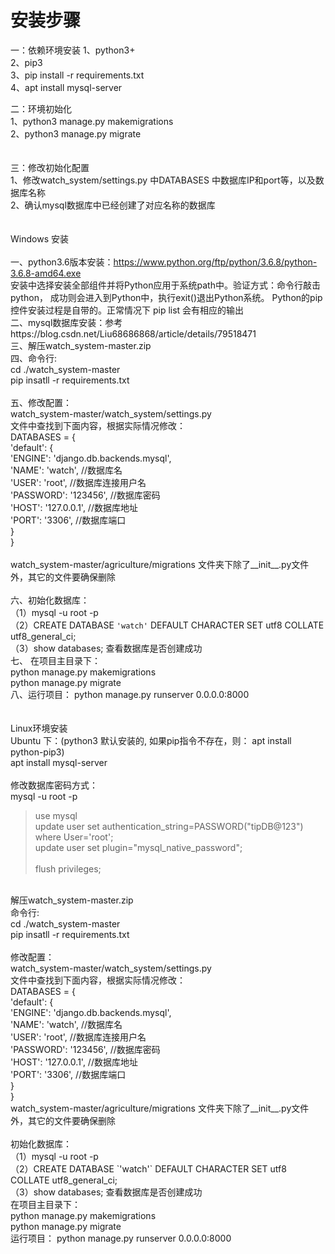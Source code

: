 # 安装步骤

一：依赖环境安装
  1、python3+ <br/>
  2、pip3 <br/>
  3、pip install -r requirements.txt <br/>
  4、apt install mysql-server <br/>
 
 
二：环境初始化 <br/>
  1、python3 manage.py makemigrations <br/>
  2、python3 manage.py migrate <br/>
 <br/>
 <br/>
三：修改初始化配置<br/>
  1、修改watch_system/settings.py 中DATABASES 中数据库IP和port等，以及数据库名称<br/>
  2、确认mysql数据库中已经创建了对应名称的数据库<br/>
 <br/>
 <br/>
Windows 安装<br/>
<br/>
一、python3.6版本安装：https://www.python.org/ftp/python/3.6.8/python-3.6.8-amd64.exe<br/>
安装中选择安装全部组件并将Python应用于系统path中。验证方式：命令行敲击 	python， 成功则会进入到Python中，执行exit()退出Python系统。
Python的pip控件安装过程是自带的。正常情况下 pip list 会有相应的输出
<br/>
二、mysql数据库安装：参考https://blog.csdn.net/Liu68686868/article/details/79518471<br/>
三、解压watch_system-master.zip<br/>
四、命令行:  <br/>
	cd ./watch_system-master <br/>
	pip insatll -r requirements.txt<br/>
<br/>
五、修改配置：<br/>
	watch_system-master/watch_system/settings.py <br/>
文件中查找到下面内容，根据实际情况修改：<br/>
DATABASES = {<br/>
    'default': {<br/>
        'ENGINE': 'django.db.backends.mysql',<br/>
        'NAME': 'watch',	//数据库名<br/>
        'USER': 'root',		//数据库连接用户名<br/>
        'PASSWORD': '123456',	//数据库密码<br/>
        'HOST': '127.0.0.1',	//数据库地址<br/>
        'PORT': '3306',		//数据库端口<br/>
    }<br/>
}<br/>
<br/>
watch_system-master/agriculture/migrations 文件夹下除了__init__.py文件外，其它的文件要确保删除<br/>
<br/>
六、初始化数据库：<br/>
（1）mysql -u root -p <br/>
（2）CREATE DATABASE `'watch'` DEFAULT CHARACTER SET utf8 COLLATE utf8_general_ci;<br/>
（3）show databases; 查看数据库是否创建成功<br/>
七、 在项目主目录下：<br/>
		python manage.py makemigrations<br/>
		python manage.py migrate<br/>
八、运行项目： python manage.py runserver 0.0.0.0:8000 <br/>
<br/>
<br/>
Linux环境安装<br/>
Ubuntu 下：(python3 默认安装的, 如果pip指令不存在，则： apt install python-pip3)<br/>
apt install mysql-server <br/>
<br/>
修改数据库密码方式：<br/>
mysql -u root -p<br/>
> use mysql <br/>
> update user set authentication_string=PASSWORD("tipDB@123") where User='root';<br/>
> update user set plugin="mysql_native_password";<br/><br/>
> flush privileges;<br/>
<br/>
解压watch_system-master.zip<br/>
命令行:  <br/>
cd ./watch_system-master <br/>
pip insatll -r requirements.txt<br/>
<br/>
修改配置：<br/>
watch_system-master/watch_system/settings.py <br/>
文件中查找到下面内容，根据实际情况修改：<br/>
DATABASES = {<br/>
    'default': {<br/>
        'ENGINE': 'django.db.backends.mysql',<br/>
        'NAME': 'watch',	//数据库名<br/>
        'USER': 'root',		//数据库连接用户名<br/>
        'PASSWORD': '123456',	//数据库密码<br/>
        'HOST': '127.0.0.1',	//数据库地址<br/>
        'PORT': '3306',		//数据库端口<br/>
    }<br/>
}<br/>
watch_system-master/agriculture/migrations 文件夹下除了__init__.py文件外，其它的文件要确保删除<br/>
<br/>
初始化数据库：<br/>
（1）mysql -u root -p <br/>
（2）CREATE DATABASE `'watch'` DEFAULT CHARACTER SET utf8 COLLATE utf8_general_ci;<br/>
（3）show databases; 查看数据库是否创建成功<br/>
 在项目主目录下：<br/>
		python manage.py makemigrations<br/>
		python manage.py migrate<br/>
运行项目： python manage.py runserver 0.0.0.0:8000 <br/>
<br/>
